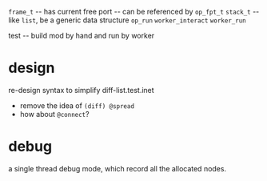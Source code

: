 `frame_t` -- has current free port -- can be referenced by `op_fpt_t`
`stack_t` -- like `list`, be a generic data structure
`op_run`
`worker_interact`
`worker_run`

test -- build mod by hand and run by worker

# design

re-design syntax to simplify diff-list.test.inet

- remove the idea of `(diff) @spread`
- how about `@connect`?

# debug

a single thread debug mode, which record all the allocated nodes.
